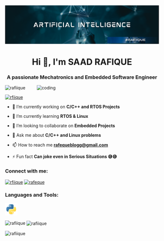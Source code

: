 ![logo](https://github.com/RAFIIQUE/RAFIIQUE/blob/main/Dark%20Blue%20White%20Futuristic%20Technology%20Company%20Slogan%20LinkedIn%20Background%20Photo.png)
<h1 align="center">Hi 👋, I'm SAAD RAFIQUE</h1>
<h3 align="center">A passionate Mechatronics and Embedded Software Engineer</h3>

<img align="right" alt="coding" width="400" src="https://user-images.githubusercontent.com/55389276/140866485-8fb1c876-9a8f-4d6a-98dc-08c4981eaf70.gif">

<p align="left"> <img src="https://komarev.com/ghpvc/?username=rafiique&label=Profile%20views&color=0e75b6&style=flat" alt="rafiique" /> </p>

<p align="left"> <a href="https://twitter.com/rfiique" target="blank"><img src="https://img.shields.io/twitter/follow/rfiique?logo=twitter&style=for-the-badge" alt="rfiique" /></a> </p>

- 🔭 I’m currently working on **C/C++ and RTOS Projects**

- 🌱 I’m currently learning **RTOS & Linux**

- 👯 I’m looking to collaborate on **Embedded Projects**

- 💬 Ask me about **C/C++ and Linux problems**

- 📫 How to reach me **rafequeblogg@gmail.com**

- ⚡ Fun fact **Can joke even in Serious Situations 😅😅**

<h3 align="left">Connect with me:</h3>
<p align="left">
<a href="https://twitter.com/rfiique" target="blank"><img align="center" src="https://raw.githubusercontent.com/rahuldkjain/github-profile-readme-generator/master/src/images/icons/Social/twitter.svg" alt="rfiique" height="30" width="40" /></a>
<a href="https://linkedin.com/in/rafeque" target="blank"><img align="center" src="https://raw.githubusercontent.com/rahuldkjain/github-profile-readme-generator/master/src/images/icons/Social/linked-in-alt.svg" alt="rafeque" height="30" width="40" /></a>
</p>

<h3 align="left">Languages and Tools:</h3>
<a href="https://www.python.org" target="_blank" rel="noreferrer"> <img src="https://raw.githubusercontent.com/devicons/devicon/master/icons/python/python-original.svg" alt="python" width="40" height="40"/> </a> </p>

<p><img align="left" src="https://github-readme-stats.vercel.app/api/top-langs?username=rafiique&show_icons=true&locale=en&layout=compact" alt="rafiique" /></p>

<p>&nbsp;<img align="center" src="https://github-readme-stats.vercel.app/api?username=rafiique&show_icons=true&locale=en" alt="rafiique" /></p>

<p><img align="center" src="https://github-readme-streak-stats.herokuapp.com/?user=rafiique&" alt="rafiique" /></p>
